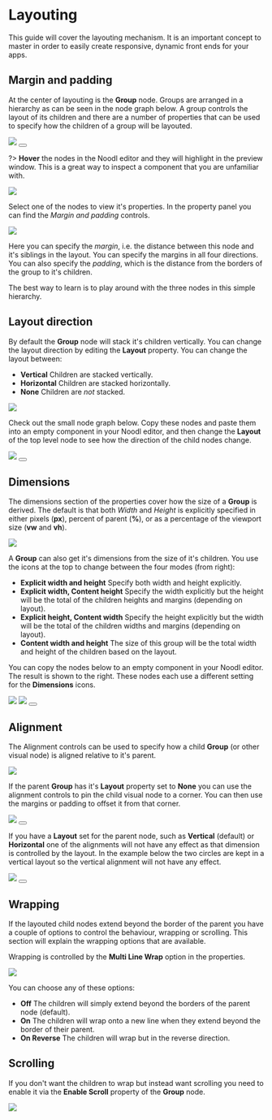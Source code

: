 # Layouting

This guide will cover the layouting mechanism. It is an important concept to master in order to easily create responsive, dynamic front ends for your apps.

## Margin and padding

At the center of layouting is the **Group** node. Groups are arranged in a hierarchy as can be seen in the node graph below. A group controls the layout of its children and there are a number of properties that can be used to specify how the children of a group will be layouted.

<div class="ndl-images">
    <img src="/guides/layouts/groups.png" class="ndl-image med"></img>  
     <button class="ndl-copy-nodes-button" onClick='copyJsonToClipboard({"nodes":[{"id":"5a81ad6d-b8eb-16f8-e2b3-3533c0a05462","type":"Group","label":"Group","x":176,"y":140.5,"parameters":{"backgroundColor":"#FFFFFF"},"ports":[],"children":[{"id":"999f7f8b-6678-ed24-5ea9-08b25e1b394e","type":"Group","x":196,"y":186.5,"parameters":{"marginTop":{"value":20,"unit":"px"},"marginLeft":{"value":20,"unit":"px"},"marginRight":{"value":20,"unit":"px"},"marginBottom":{"value":20,"unit":"px"},"paddingTop":{"value":50,"unit":"px"},"paddingLeft":{"value":50,"unit":"px"},"paddingRight":{"value":50,"unit":"px"},"paddingBottom":{"value":50,"unit":"px"},"backgroundColor":"#DBDBDB"},"ports":[],"children":[{"id":"ddde9610-f9a6-03bd-bb46-4a67d56a2180","type":"Group","x":216,"y":232.5,"parameters":{"backgroundColor":"#B5B5B5"},"ports":[],"children":[]}]}]}],"connections":[]})'></button>
</div>

?> **Hover** the nodes in the Noodl editor and they will highlight in the preview window. This is a great way to inspect a component that you are unfamiliar with.

<div class="ndl-images">
    <img src="/guides/layouts/hover.gif" class="ndl-image med"></img>
</div>

Select one of the nodes to view it's properties. In the property panel you can find the _Margin and padding_ controls.

<div class="ndl-images">
    <img src="/guides/layouts/margin-and-padding-props.png" class="ndl-image small"></img>
</div>

Here you can specify the _margin_, i.e. the distance between this node and it's siblings in the layout. You can specify the margins in all four directions. You can also specify the _padding_, which is the distance from the borders of the group to it's children.

The best way to learn is to play around with the three nodes in this simple hierarchy.

## Layout direction

By default the **Group** node will stack it's children vertically. You can change the layout direction by editing the **Layout** property. You can change the layout between:

- **Vertical** Children are stacked vertically.
- **Horizontal** Children are stacked horizontally.
- **None** Children are _not_ stacked.

<div class="ndl-images">
    <img src="/guides/layouts/layout-prop.png" class="ndl-image med"></img>  
</div>

Check out the small node graph below. Copy these nodes and paste them into an empty component in your Noodl editor, and then change the **Layout** of the top level node to see how the direction of the child nodes change.

<div class="ndl-images">
    <img src="/guides/layouts/layout-dir.png" class="ndl-image med"></img>  
     <button class="ndl-copy-nodes-button" onClick='copyJsonToClipboard({"nodes":[{"id":"9f88e7d6-959c-7946-f66d-3db6257d522b","type":"Group","label":"Layout node","x":290,"y":395,"parameters":{"sizeMode":"explicit","backgroundColor":"#E6E6E6"},"ports":[],"children":[{"id":"8a0b2c8c-c534-bdcc-102d-2905b48d8885","type":"Group","x":310,"y":456,"parameters":{"marginTop":{"value":5,"unit":"px"},"marginLeft":{"value":5,"unit":"px"},"marginRight":{"value":5,"unit":"px"},"marginBottom":{"value":5,"unit":"px"},"backgroundColor":"#C2C2C2","width":{"value":100,"unit":"px"},"height":{"value":100,"unit":"px"}},"ports":[],"children":[]},{"id":"bcfa83ad-f05f-d7ff-13a4-f82ac19bd664","type":"Group","x":310,"y":502,"parameters":{"marginTop":{"value":5,"unit":"px"},"marginLeft":{"value":5,"unit":"px"},"marginRight":{"value":5,"unit":"px"},"marginBottom":{"value":5,"unit":"px"},"backgroundColor":"#C2C2C2","width":{"value":100,"unit":"px"},"height":{"value":100,"unit":"px"}},"ports":[],"children":[]},{"id":"35c2039f-5f12-3dab-bc94-a7c630aa9698","type":"Group","x":310,"y":548,"parameters":{"marginTop":{"value":5,"unit":"px"},"marginLeft":{"value":5,"unit":"px"},"marginRight":{"value":5,"unit":"px"},"marginBottom":{"value":5,"unit":"px"},"backgroundColor":"#C2C2C2","width":{"value":100,"unit":"px"},"height":{"value":100,"unit":"px"}},"ports":[],"children":[]}]}],"connections":[]})'></button>
</div>

## Dimensions

The dimensions section of the properties cover how the size of a **Group** is derived. The default is that both _Width_ and _Height_ is explicitly specified in either pixels (**px**), percent of parent (**%**), or as a percentage of the viewport size (**vw** and **vh**).

<div class="ndl-images">
    <img src="/guides/layouts/dims-1.png" class="ndl-image med"></img>  
</div>

A **Group** can also get it's dimensions from the size of it's children. You use the icons at the top to change between the four modes (from right):

- **Explicit width and height** Specify both width and height explicitly.
- **Explicit width, Content height** Specify the width explicitly but the height will be the total of the children heights and margins (depending on layout).
- **Explicit height, Content width** Specify the height explicitly but the width will be the total of the children widths and margins (depending on layout).
- **Content width and height** The size of this group will be the total width and height of the children based on the layout.

You can copy the nodes below to an empty component in your Noodl editor. The result is shown to the right. These nodes each use a different setting for the **Dimensions** icons.

<div class="ndl-images">
    <img src="/guides/layouts/content-size-nodes.png" class="ndl-image small"></img>  
     <img src="/guides/layouts/content-size-example.png" class="ndl-image small"></img> 
      <button class="ndl-copy-nodes-button" onClick='copyJsonToClipboard({"nodes":[{"id":"3aad82a0-9636-d391-b31c-06f66be77bdc","type":"Group","x":243,"y":178,"parameters":{"backgroundColor":"#FFFFFF"},"ports":[],"children":[{"id":"61757927-9c6c-3afb-a964-1492a5ff5a90","type":"Group","label":"Content height","x":263,"y":224,"parameters":{"sizeMode":"contentHeight","backgroundColor":"#D6D6D6","marginBottom":{"value":20,"unit":"px"},"width":{"value":100,"unit":"px"}},"ports":[],"children":[{"id":"cefc770e-47c0-ddfd-0caa-b88831ce8e8f","type":"Circle","x":283,"y":285,"parameters":{"fillColor":"#858585","size":50},"ports":[],"children":[]}]},{"id":"ccdbfc6b-8138-cc99-6ffc-aaf6b5c4b56e","type":"Group","label":"Content size","x":263,"y":331,"parameters":{"sizeMode":"contentSize","backgroundColor":"#D6D6D6","marginBottom":{"value":20,"unit":"px"}},"ports":[],"children":[{"id":"cef82662-86c6-43d7-5221-fa47869a5043","type":"Circle","x":283,"y":392,"parameters":{"fillColor":"#858585","size":50},"ports":[],"children":[]}]},{"id":"000843d3-fdf9-7638-67e3-42617b66bf4f","type":"Group","label":"Content width","x":263,"y":438,"parameters":{"sizeMode":"contentWidth","backgroundColor":"#D6D6D6","height":{"value":100,"unit":"px"}},"ports":[],"children":[{"id":"f94a589b-b042-9f9e-1d2f-0599a5fe2f41","type":"Circle","x":283,"y":499,"parameters":{"fillColor":"#858585","size":50},"ports":[],"children":[]}]}]}],"connections":[]})'></button> 
</div>

## Alignment

The Alignment controls can be used to specify how a child **Group** (or other visual node) is aligned relative to it's parent.

<div class="ndl-images">
    <img src="/guides/layouts/align-props.png" class="ndl-image med"></img>  
</div>

If the parent **Group** has it's **Layout** property set to **None** you can use the alignment controls to pin the child visual node to a corner. You can then use the margins or padding to offset it from that corner.

<div class="ndl-images">
    <img src="/guides/layouts/align.gif" class="ndl-image large"></img>  
      <button class="ndl-copy-nodes-button" onClick='copyJsonToClipboard({"nodes":[{"id":"8a968ff3-9099-fc23-eaef-b3f3c2f8a271","type":"Group","label":"Layout None","x":-124.8300537163023,"y":231.19983547495616,"parameters":{"backgroundColor":"#FFFFFF","flexDirection":"none"},"ports":[],"children":[{"id":"6c2df5ce-7596-06da-a5c5-335275501d64","type":"Circle","x":-104.8300537163023,"y":292.19983547495616,"parameters":{"fillColor":"#C9C9C9","alignY":"top","alignX":"left"},"ports":[],"children":[]}]}],"connections":[]})'></button> 
</div>

If you have a **Layout** set for the parent node, such as **Vertical** (default) or **Horizontal** one of the alignments will not have any effect as that dimension is controlled by the layout. In the example below the two circles are kept in a vertical layout so the vertical alignment will not have any effect.

<div class="ndl-images">
    <img src="/guides/layouts/align-layout.gif" class="ndl-image large"></img>  
      <button class="ndl-copy-nodes-button" onClick='copyJsonToClipboard({"nodes":[{"id":"fc4dde47-5159-5610-72b3-0c0517a85016","type":"Group","label":"Vertical Layout","x":246.88905579077777,"y":242.63152555189907,"parameters":{"backgroundColor":"#FFFFFF"},"ports":[],"children":[{"id":"1e1508ee-6e28-41b2-a7f5-ac05004bc51a","type":"Circle","x":266.8890557907778,"y":303.6315255518991,"parameters":{"fillColor":"#C9C9C9","alignY":"bottom","alignX":"left"},"ports":[],"children":[]},{"id":"71baf6a9-3de0-8ea8-538d-c6ae02119c0a","type":"Circle","x":266.8890557907778,"y":349.6315255518991,"parameters":{"fillColor":"#C9C9C9","alignY":"top","alignX":"left"},"ports":[],"children":[]}]}],"connections":[]})'></button> 
</div>

## Wrapping

If the layouted child nodes extend beyond the border of the parent you have a couple of options to control the behaviour, wrapping or scrolling. This section will explain the wrapping options that are available.

Wrapping is controlled by the **Multi Line Wrap** option in the properties.

<div class="ndl-images">
    <img src="/guides/layouts/wrap.png" class="ndl-image med"></img>  
</div>

You can choose any of these options:

- **Off** The children will simply extend beyond the borders of the parent node (default).
- **On** The children will wrap onto a new line when they extend beyond the border of their parent.
- **On Reverse** The children will wrap but in the reverse direction.

## Scrolling

If you don't want the children to wrap but instead want scrolling you need to enable it via the **Enable Scroll** property of the **Group** node.

<div class="ndl-images">
    <img src="/guides/layouts/scroll-props.png" class="ndl-image med"></img>  
</div>
